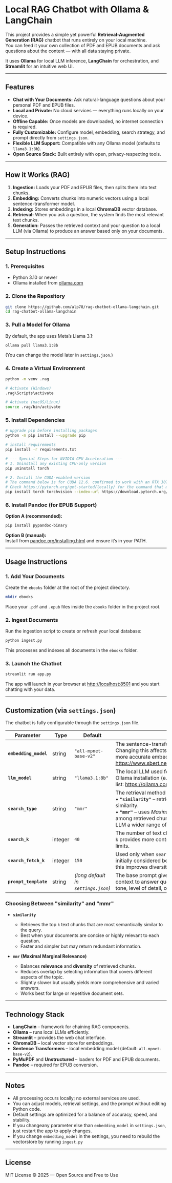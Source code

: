 # Local RAG Chatbot with Ollama & LangChain

This project provides a simple yet powerful **Retrieval-Augmented Generation (RAG)** chatbot that runs entirely on your local machine.  
You can feed it your own collection of PDF and EPUB documents and ask questions about the content — with all data staying private.

It uses **Ollama** for local LLM inference, **LangChain** for orchestration, and **Streamlit** for an intuitive web UI.

---

## Features

- **Chat with Your Documents:** Ask natural-language questions about your personal PDF and EPUB files.
- **Local and Private:** No cloud services — everything runs locally on your device.
- **Offline Capable:** Once models are downloaded, no internet connection is required.
- **Fully Customizable:** Configure model, embedding, search strategy, and prompt directly from `settings.json`.
- **Flexible LLM Support:** Compatible with any Ollama model (defaults to `llama3.1:8b`).
- **Open Source Stack:** Built entirely with open, privacy-respecting tools.

---

## How it Works (RAG)

1. **Ingestion:** Loads your PDF and EPUB files, then splits them into text chunks.
2. **Embedding:** Converts chunks into numeric vectors using a local sentence-transformer model.
3. **Indexing:** Stores embeddings in a local **ChromaDB** vector database.
4. **Retrieval:** When you ask a question, the system finds the most relevant text chunks.
5. **Generation:** Passes the retrieved context and your question to a local LLM (via Ollama) to produce an answer based only on your documents.

---

## Setup Instructions

### 1. Prerequisites

- Python 3.10 or newer
- Ollama installed from [ollama.com](https://ollama.com/)

### 2. Clone the Repository

```bash
git clone https://github.com/alp78/rag-chatbot-ollama-langchain.git
cd rag-chatbot-ollama-langchain
```

### 3. Pull a Model for Ollama

By default, the app uses Meta’s Llama 3.1:

```bash
ollama pull llama3.1:8b
```

(You can change the model later in `settings.json`.)

### 4. Create a Virtual Environment

```bash
python -m venv .rag

# Activate (Windows)
.rag\Scripts\activate

# Activate (macOS/Linux)
source .rag/bin/activate
```

### 5. Install Dependencies

```bash
# upgrade pip before installing packages
python -m pip install --upgrade pip

# install requirements
pip install -r requirements.txt

# --- Special Steps for NVIDIA GPU Acceleration ---
# 1. Uninstall any existing CPU-only version
pip uninstall torch

# 2. Install the CUDA-enabled version
# The command below is for CUDA 12.6. confirmed to work with an RTX 3070 Ti Laptop
# Check https://pytorch.org/get-started/locally/ for the command that matches your system.
pip install torch torchvision --index-url https://download.pytorch.org/whl/cu126
```

### 6. Install Pandoc (for EPUB Support)

**Option A (recommended):**

```bash
pip install pypandoc-binary
```

**Option B (manual):**  
Install from [pandoc.org/installing.html](https://pandoc.org/installing.html) and ensure it’s in your PATH.

---

## Usage Instructions

### 1. Add Your Documents

Create the `ebooks` folder at the root of the project directory.

```bash
mkdir ebooks
```


Place your `.pdf` and `.epub` files inside the `ebooks` folder in the project root.

### 2. Ingest Documents

Run the ingestion script to create or refresh your local database:

```bash
python ingest.py
```

This processes and indexes all documents in the `ebooks` folder.

### 3. Launch the Chatbot

```bash
streamlit run app.py
```

The app will launch in your browser at [http://localhost:8501](http://localhost:8501) and you start chatting with your data.

---

## Customization (via `settings.json`)

The chatbot is fully configurable through the `settings.json` file.  

| Parameter | Type | Default | Description |
|------------|------|----------|-------------|
| **`embedding_model`** | string | `"all-mpnet-base-v2"` | The sentence-transformer model used to convert text into embeddings. Changing this affects retrieval quality and speed. Larger models produce more accurate embeddings but use more memory. Check here for the list: https://www.sbert.net/docs/sentence_transformer/pretrained_models.html |
| **`llm_model`** | string | `"llama3.1:8b"` | The local LLM used for generating answers. Must be available in your Ollama installation (e.g., `mistral`, `llama3`, `phi3`, etc.). Check here for the list: https://ollama.com/library |
| **`search_type`** | string | `"mmr"` | The retrieval method used to find relevant text chunks. Supported values:<br>• **`"similarity"`** – retrieves the top `k` most similar chunks based on cosine similarity.<br>• **`"mmr"`** – uses *Maximal Marginal Relevance*, which promotes diversity among retrieved chunks. This often reduces redundancy and gives the LLM a wider range of context. |
| **`search_k`** | integer | `40` | The number of text chunks passed to the LLM as final context. Increasing `k` provides more context but can increase latency or exceed model context limits. |
| **`search_fetch_k`** | integer | `150` | Used only when `search_type` is `"mmr"`. Determines how many chunks are initially considered before selecting the final `k` diverse ones. Increasing this improves diversity but slightly slows retrieval. |
| **`prompt_template`** | string | *(long default in `settings.json`)* | The base prompt given to the LLM that defines how it should use the context to answer questions. You can modify this to change the assistant’s tone, level of detail, or behavior. |

### Choosing Between "similarity" and "mmr"

- **`similarity`**  
  - Retrieves the top `k` text chunks that are most semantically similar to the query.  
  - Best when your documents are concise or highly relevant to each question.  
  - Faster and simpler but may return redundant information.

- **`mmr` (Maximal Marginal Relevance)**  
  - Balances **relevance** and **diversity** of retrieved chunks.  
  - Reduces overlap by selecting information that covers different aspects of the topic.  
  - Slightly slower but usually yields more comprehensive and varied answers.  
  - Works best for large or repetitive document sets.

---

## Technology Stack

- **LangChain** – framework for chaining RAG components.
- **Ollama** – runs local LLMs efficiently.
- **Streamlit** – provides the web chat interface.
- **ChromaDB** – local vector store for embeddings.
- **Sentence Transformers** – local embedding model (default: `all-mpnet-base-v2`).
- **PyMuPDF** and **Unstructured** – loaders for PDF and EPUB documents.
- **Pandoc** – required for EPUB conversion.

---

## Notes

- All processing occurs locally; no external services are used.
- You can adjust models, retrieval settings, and the prompt without editing Python code.
- Default settings are optimized for a balance of accuracy, speed, and stability.
- If you changeany parameter else than `embedding_model` in `settings.json`, just restart the app to apply changes.
- If you change `embedding_model` in the settings, you need to rebuild the vectorstore by running `ingest.py`

---

## License

MIT License © 2025 — Open Source and Free to Use

